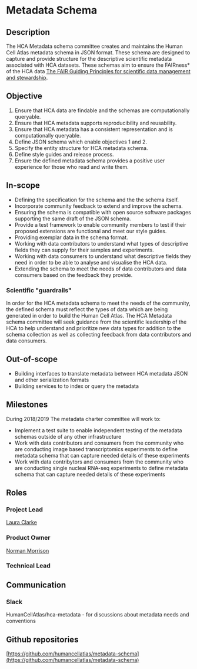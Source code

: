 
# Metadata Schema

## Description

The HCA Metadata schema committee creates and maintains the Human Cell Atlas metadata schema in JSON format. These schema are designed to capture and provide structure for the descriptive scientific metadata associated with HCA datasets. These schemas aim to ensure the FAIRness* of the HCA data [The FAIR Guiding Principles for scientific data management and stewardship](https://www.nature.com/articles/sdata201618). 

## Objective

1. Ensure that HCA data are findable and the schemas are computationally queryable.
2. Ensure that HCA metadata supports reproducibility and reusability.
3. Ensure that HCA metadata has a consistent representation and is computationally queryable.
4. Define JSON schema which enable objectives 1 and 2.
5. Specify the entity structure for HCA metadata schema.
6. Define style guides and release process.
7. Ensure the defined metadata schema provides a positive user experience for those who read and write them.

## In-scope

* Defining the specification for the schema and the the schema itself.
* Incorporate community feedback to extend and improve the schema.
* Ensuring the schema is compatible with open source software packages supporting the same draft of the JSON schema.
* Provide a test framework to enable community members to test if their proposed extensions are functional and meet our style guides.
* Providing exemplar data in the schema format.
* Working with data contributors to understand what types of descriptive fields they can supply for their samples and experiments.
* Working with data consumers to understand what descriptive fields they need in order to be able to analyse and visualise the HCA data.
* Extending the schema to meet the needs of data contributors and data consumers based on the feedback they provide.

### Scientific "guardrails" 

In order for the HCA metadata schema to meet the needs of the community, the defined schema must reflect the types of data which are being generated in order to build the Human Cell Atlas. The HCA Metadata schema committee will seek guidance from the scientific leadership of the HCA to help understand and prioritize new data types for addition to the schema collection as well as collecting feedback from data contributors and data consumers.

## Out-of-scope

* Building interfaces to translate metadata between HCA metadata JSON and other serialization formats
* Building services to to index or query the metadata

## Milestones

During 2018/2019 The metadata charter committee will work to:

* Implement a test suite to enable independent testing of the metadata schemas outside of any other infrastructure
* Work with data contributors and consumers from the community who are conducting image based transcriptomics experiments to define metadata schema that can capture needed details of these experiments
* Work with data contribytors and consumers from the community who are conducting single nucleai RNA-seq experiments to define metadata schema that can capture needed details of these experiments

## Roles

### Project Lead
[Laura Clarke](mailto:laura@ebi.ac.uk)
### Product Owner
[Norman Morrison](mailto:norman@ebi.ac.uk)
### Technical Lead


## Communication

### Slack

HumanCellAtlas/hca-metadata - for discussions about metadata needs and conventions

## Github repositories

[https://github.com/humancellatlas/metadata-schema](https://github.com/humancellatlas/metadata-schema)
